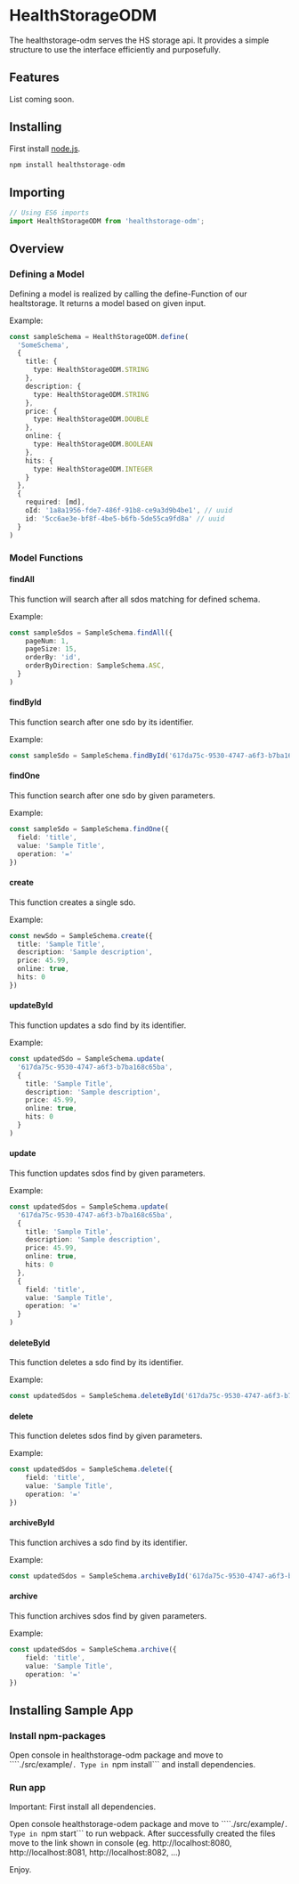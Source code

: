 # HealthStorageODM

The healthstorage-odm serves the HS storage api. It provides a simple structure to use the interface efficiently and purposefully.

## Features

List coming soon.

## Installing

First install [node.js](https://nodejs.org/en/).

```ts
npm install healthstorage-odm
```

## Importing

```ts
// Using ES6 imports
import HealthStorageODM from 'healthstorage-odm';
```
## Overview

### Defining a Model

Defining a model is realized by calling the define-Function of our healtstorage. It returns a model based on given input.

Example:
```ts
const sampleSchema = HealthStorageODM.define(
  'SomeSchema',
  {
    title: {
      type: HealthStorageODM.STRING
    },
    description: {
      type: HealthStorageODM.STRING
    },
    price: {
      type: HealthStorageODM.DOUBLE
    },
    online: {
      type: HealthStorageODM.BOOLEAN
    },
    hits: {
      type: HealthStorageODM.INTEGER
    }
  },
  {
    required: [md],
    oId: '1a8a1956-fde7-486f-91b8-ce9a3d9b4be1', // uuid
    id: '5cc6ae3e-bf8f-4be5-b6fb-5de55ca9fd8a' // uuid
  }
)
```

### Model Functions

#### findAll

This function will search after all sdos matching for defined schema.

Example:
```ts
const sampleSdos = SampleSchema.findAll({
    pageNum: 1,
    pageSize: 15,
    orderBy: 'id',
    orderByDirection: SampleSchema.ASC,
  }
)
```

#### findById

This function search after one sdo by its identifier.

Example:
```ts
const sampleSdo = SampleSchema.findById('617da75c-9530-4747-a6f3-b7ba168c65ba')
```

#### findOne

This function search after one sdo by given parameters.

Example:
```ts
const sampleSdo = SampleSchema.findOne({
  field: 'title', 
  value: 'Sample Title',
  operation: '='
})
```

#### create

This function creates a single sdo.

Example:
```ts
const newSdo = SampleSchema.create({
  title: 'Sample Title', 
  description: 'Sample description',
  price: 45.99,
  online: true,
  hits: 0
})
```

#### updateById

This function updates a sdo find by its identifier.

Example:
```ts
const updatedSdo = SampleSchema.update(
  '617da75c-9530-4747-a6f3-b7ba168c65ba', 
  {
    title: 'Sample Title', 
    description: 'Sample description',
    price: 45.99,
    online: true,
    hits: 0
  }
)
```

#### update

This function updates sdos find by given parameters.

Example:
```ts
const updatedSdos = SampleSchema.update(
  '617da75c-9530-4747-a6f3-b7ba168c65ba', 
  {
    title: 'Sample Title', 
    description: 'Sample description',
    price: 45.99,
    online: true,
    hits: 0
  },
  {
    field: 'title', 
    value: 'Sample Title',
    operation: '='
  }
)
```

#### deleteById

This function deletes a sdo find by its identifier.

Example:
```ts
const updatedSdos = SampleSchema.deleteById('617da75c-9530-4747-a6f3-b7ba168c65ba')
```

#### delete

This function deletes sdos find by given parameters.

Example:
```ts
const updatedSdos = SampleSchema.delete({
    field: 'title', 
    value: 'Sample Title',
    operation: '='
})
```

#### archiveById

This function archives a sdo find by its identifier.

Example:
```ts
const updatedSdos = SampleSchema.archiveById('617da75c-9530-4747-a6f3-b7ba168c65ba')
```

#### archive

This function archives sdos find by given parameters.

Example:
```ts
const updatedSdos = SampleSchema.archive({
    field: 'title', 
    value: 'Sample Title',
    operation: '='
})
```

## Installing Sample App

### Install npm-packages

Open console in healthstorage-odm package and move to ````./src/example/```. Type in ```npm install``` and install dependencies. 

### Run app

Important: First install all dependencies.

Open console healthstorage-odem package and move to ````./src/example/```. Type in ```npm start``` to run webpack.
After successfully created the files move to the link shown in console (eg. http://localhost:8080, http://localhost:8081, http://localhost:8082, ...)

Enjoy.

